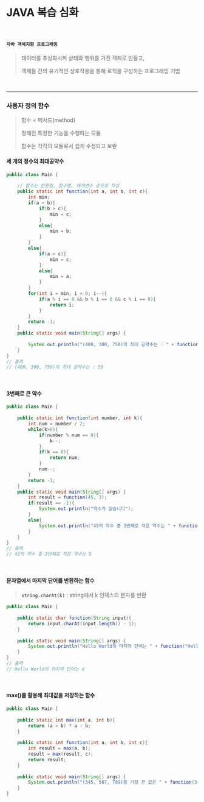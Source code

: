 # JAVA 복습 심화

<br>

#### **`자바 객체지향 프로그래밍`**

> 데이터를 추상화시켜 상태와 행위를 가진 객체로 만들고,
>
> 객체들 간의 유기적인 상호작용을 통해 로직을 구성하는 프로그래밍 기법

<br>

____

### 사용자 정의 함수

> 함수 = 메서드(method)
>
> 정해진 특정한 기능을 수행하는 모듈
>
> 함수는 각각의 모듈로서 쉽게 수정되고 보완

#### 세 개의 정수의 최대공약수

```java
public class Main {
	
	// 함수는 반환형, 함수명, 매개변수 순으로 작성
	public static int function(int a, int b, int c){
		int min;
		if(a > b){
			if(b > c){
				min = c;
			}
			else{
				min = b;
			}
		}
		else{
			if(a > c){
				min = c;
			}
			else{
				min = a;
			}
		}
		for(int i = min; i > 0; i--){
			if(a % i == 0 && b % i == 0 && c % i == 0){
				return i;
			}
		}
		return -1;
	}
	public static void main(String[] args) {
		
		System.out.println("(400, 300, 750)의 최대 공약수는 : " + function(400,300,750));
	}
}
// 출력
// (400, 300, 750)의 최대 공약수는 : 50
```

<br>

#### 3번째로 큰 약수

```java
public class Main {
	
	public static int function(int number, int k){
		int num = number / 2;
		while(k>0){
			if(number % num == 0){
				k--;
			}
			if(k == 0){
				return num;
			}
			num--;
		}
		return -1;
	}
	public static void main(String[] args) {
		int result = function(45, 3);
		if(result == -1){
			System.out.println("약수가 없습니다");
		}
		else{
			System.out.println("45의 약수 중 3번째로 작은 약수는 " + function(45, 3));
		}
	}
}
// 출력
// 45의 약수 중 3번째로 작은 약수는 5
```

<br>

#### 문자열에서 마지막 단어를 반환하는 함수

> **`string.charAt(k)`**  : string에서 k 인덱스의 문자를 반환

```java
public class Main {
	
	public static char function(String input){
		return input.charAt(input.length() - 1);
	}
	
	public static void main(String[] args) {
		System.out.println("Hello World의 마지막 단어는 " + function("Hello World"));
	}
}
// 출력
// Hello World의 마지막 단어는 d
```

<br>

#### max()를 활용해 최대값을 저장하는 함수

```java
public class Main {
	
	public static int max(int a, int b){
		return (a > b) ? a : b;
	}
	
	public static int function(int a, int b, int c){
		int result = max(a, b);
		result = max(result, c);
		return result;
	}
	
	public static void main(String[] args) {
		System.out.println("(345, 567, 789)중 가장 큰 값은 " + function(345,567,789));
	}
}
```

